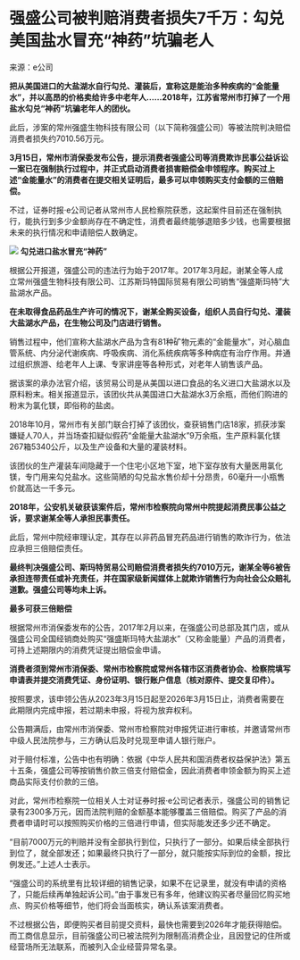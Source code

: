 # 强盛公司被判赔消费者损失7千万：勾兑美国盐水冒充“神药”坑骗老人

来源：e公司

**把从美国进口的大盐湖水自行勾兑、灌装后，宣称这是能治多种疾病的“金能量水”，并以高昂的价格卖给许多中老年人……2018年，江苏省常州市打掉了一个用盐水勾兑“神药”坑骗老年人的团伙。**

此后，涉案的常州强盛生物科技有限公司（以下简称强盛公司）等被法院判决赔偿消费者损失约7010.56万元。

**3月15日，常州市消保委发布公告，提示消费者强盛公司等消费欺诈民事公益诉讼一案已在强制执行过程中，并正式启动消费者损害赔偿金申领程序。购买过上述“金能量水”的消费者在提交相关证明后，最多可以申领购买支付金额的三倍赔偿。**

不过，证券时报·e公司记者从常州市人民检察院获悉，这起案件目前还在强制执行，能执行到多少金额尚存在不确定性，消费者最终能够退赔多少钱，也需要根据未来的执行情况和申请赔偿人数确定。

![](https://inews.gtimg.com/newsapp_bt/0/15753647183/1000)
**勾兑进口盐水冒充“神药”**

根据公开报道，强盛公司的违法行为始于2017年。2017年3月起，谢某全等人成立常州强盛生物科技有限公司、江苏斯玛特国际贸易有限公司销售“强盛斯玛特”大盐湖水产品。

**在未取得食品药品生产许可的情况下，谢某全购买设备，组织人员自行勾兑、灌装大盐湖水产品，在生物公司及门店进行销售。**

销售过程中，他们宣称大盐湖水产品为含有81种矿物元素的“金能量水”，对心脑血管系统、内分泌代谢疾病、呼吸疾病、消化系统疾病等多种病症有治疗作用。并通过组织旅游、给老年人上课、专家讲座等各种形式，对老年人销售该产品。

据该案的承办法官介绍，该贸易公司是从美国以进口食品的名义进口大盐湖水以及原料粉末。相关报道显示，该团伙共从美国进口大盐湖水3万余瓶，而他们购进的粉末为氯化镁，即俗称的盐卤。

2018年10月，常州市有关部门联合打掉了该团伙，查获销售门店18家，抓获涉案嫌疑人70人，并当场查扣疑似假药“金能量大盐湖水”9万余瓶，生产原料氯化镁267箱5340公斤，以及生产设备和大量的灌装材料。

该团伙的生产灌装车间隐藏于一个住宅小区地下室，地下室存放有大量医用氯化镁，专门用来勾兑盐水。这些简陋的勾兑盐水售价却十分昂贵，60毫升一小瓶售价就高达一千多元。

**2018年，公安机关破获该案件后，常州市检察院向常州中院提起消费民事公益之诉，要求谢某全等人承担民事责任。**

此后，常州中院经审理认定，其存在以非药品冒充药品进行销售的欺诈行为，依法应承担三倍赔偿责任。

**最终判决强盛公司、斯玛特贸易公司赔偿消费者损失约7010万元，谢某全等6被告承担连带责任或补充责任，并在国家级新闻媒体上就欺诈销售行为向社会公众赔礼道歉。强盛公司等均未上诉。**

**最多可获三倍赔偿**

根据常州市消保委发布的公告，2017年2月以来，在强盛公司总部及其门店，或从强盛公司全国经销商处购买“强盛斯玛特大盐湖水”（又称金能量）产品的消费者，可持上述期限内的消费凭证提出赔偿金申请。

**消费者须到常州市消保委、常州市检察院或常州各辖市区消费者协会、检察院填写申请表并提交消费凭证、身份证明、银行账户信息（核对原件、提交复印件）。**

按照要求，该申领公告从2023年3月15日起至2026年3月15日止，消费者需要在此期限内完成申报，若过期未申报，将视为放弃权利。

公告期满后，由常州市消保委、常州市检察院对申报凭证进行审核，并邀请常州市中级人民法院参与，三方确认后及时兑现至申请人银行账户。

对于赔付标准，公告中也有明确：依据《中华人民共和国消费者权益保护法》第五十五条，强盛公司等按销售价款三倍支付赔偿金，因此消费者申领金额为购买上述商品实际支付价款的三倍。

对此，常州市检察院一位相关人士对证券时报·e公司记者表示，强盛公司的销售记录有2300多万元，因而法院判赔的金额基本能够覆盖三倍赔偿。购买了产品的消费者申请时可以按照购买价格的三倍进行申请，但实际能发还多少还不确定。

“目前7000万元的判赔并没有全部执行到位，只执行了一部分。如果后续全部执行到位了，就全部发还；如果最终只执行了一部分，就只能按实际到位的金额，按比例发还。”上述人士表示。

“强盛公司的系统里有比较详细的销售记录，如果不在记录里，就没有申请的资格了，只能后续再单独起诉公司。”由于事发已有多年，他建议购买者尽量回忆购买地点、购买价格等细节，他们将会当面核实，确认系该案消费者。

不过根据公告，即便购买者目前提交资料，最快也需要到2026年才能获得赔偿。而工商信息显示，目前强盛公司已被法院列为限制高消费企业，且因登记的住所或经营场所无法联系，而被列入企业经营异常名录。

